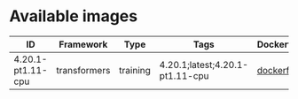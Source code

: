 # Available images

| ID | Framework | Type | Tags | Dockerfile | URI | Deprecated |
| --- | --- | --- | --- | --- | --- | --- |
| 4.20.1-pt1.11-cpu | transformers | training | 4.20.1;latest;4.20.1-pt1.11-cpu | [dockerfile](transformers/training/4.20.1/pt1.11/cpu/Dockerfile) | public.ecr.aws/t6m7g5n4/transformers-training:4.20.1-pt1.11-cpu | False |
